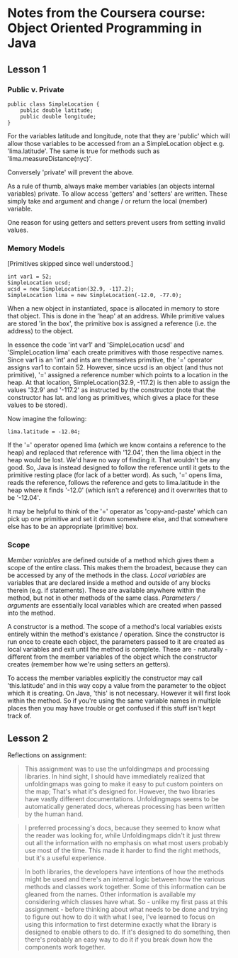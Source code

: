 # Notes from the Coursera course: Object Oriented Programming in Java

## Lesson 1

### Public v. Private
```
public class SimpleLocation {
	public double latitude;
	public double longitude;
}
```
For the variables latitude and longitude, note that they are 'public' which will allow those variables to be accessed from an a SimpleLocation object e.g. 'lima.latitude'. The same is true for methods such as 'lima.measureDistance(nyc)'.

Conversely 'private' will prevent the above.

As a rule of thumb, always make member variables (an objects internal variables) private. To allow access 'getters' and 'setters' are written. These simply take and argument and change / or return the local (member) variable.

One reason for using getters and setters prevent users from setting invalid values.

### Memory Models

[Primitives skipped since well understood.]

```
int var1 = 52;
SimpleLocation ucsd;
ucsd = new SimpleLocation(32.9, -117.2);
SimpleLocation lima = new SimpleLocation(-12.0, -77.0);
```
When a new object in instantiated, space is allocated in memory to store that object. This is done in the 'heap' at an address. While primitive values are stored 'in the box', the primitive box is assigned a reference (i.e. the address) to the object.

In essence the code 'int var1' and 'SimpleLocation ucsd' and 'SimpleLocation lima' each create primitives with those respective names. Since var1 is an 'int' and ints are themselves primitive, the '=' operator assigns var1 to contain 52. However, since ucsd is an object (and thus not primitive), '=' assigned a reference number which points to a location in the heap. At that location, SimpleLocation(32.9, -117.2) is then able to assign the values '32.9' and '-117.2' as instructed by the constructor (note that the constructor has lat. and long as primitives, which gives a place for these values to be stored).

Now imagine the following:
```
lima.latitude = -12.04;
```
If the '=' operator opened lima (which we know contains a reference to the heap) and replaced that reference with '12.04', then the lima object in the heap would be lost. We'd have no way of finding it. That wouldn't be any good. So, Java is instead designed to follow the reference until it gets to the primitive resting place (for lack of a better word). As such, '=' opens lima, reads the reference, follows the reference and gets to lima.latitude in the heap where it finds '-12.0' (which isn't a reference) and it overwrites that to be '-12.04'.

It may be helpful to think of the '=' operator as 'copy-and-paste' which can pick up one primitive and set it down somewhere else, and that somewhere else has to be an appropriate (primitive) box.

### Scope
*Member variables* are defined outside of a method which gives them a scope of the entire class. This makes them the broadest, because they can be accessed by any of the methods in the class. *Local variables* are variables that are declared inside a method and outside of any blocks therein (e.g. if statements). These are available anywhere within the method, but not in other methods of the same class. *Parameters / arguments* are essentially local variables which are created when passed into the method.

A constructor is a method. The scope of a method's local variables exists entirely within the method's existance / operation. Since the constructor is run once to create each object, the parameters passed to it are created as local variables and exit until the method is complete. These are - naturally - different from the member variables of the object which the constructor creates (remember how we're using setters an getters).

To access the member variables explicitly the constructor may call 'this.latitude' and in this way copy a value from the parameter to the object which it is creating. On Java, 'this' is not necessary. However it will first look within the method. So if you're using the same variable names in multiple places then you may have trouble or get confused if this stuff isn't kept track of.

## Lesson 2

Reflections on assignment:

> This assignment was to use the unfoldingmaps and processing libraries. In hind sight, I should have immediately realized that unfoldingmaps was going to make it easy to put custom pointers on the map; That's what it's designed for. However, the two libraries have vastly different documentations. Unfoldingmaps seems to be automatically generated docs, whereas processing has been written by the human hand. 

> I preferred processing's docs, because they seemed to know what the reader was looking for, while Unfoldingmaps didn't it just threw out all the information with no emphasis on what most users probably use most of the time. This made it harder to find the right methods, but it's a useful experience.

> In both libraries, the developers have intentions of how the methods might be used and there's an internal logic between how the various methods and classes work together. Some of this information can be gleaned from the names. Other information is available my considering which classes have what. So - unlike my first pass at this assignment - before thinking about what needs to be done and trying to figure out how to do it with what I see, I've learned to focus on using this information to first determine exactly what the library is designed to enable others to do. If it's designed to do something, then there's probably an easy way to do it if you break down how the components work together.